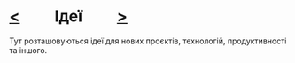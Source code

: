 # [<](README.md)   Ідеї   [>](stages.md)
Тут розташовуються ідеї для нових проєктів, технологій, продуктивності та іншого.